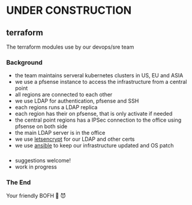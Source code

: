 # UNDER CONSTRUCTION

## terraform
The terraform modules use by our devops/sre team

### Background
- the team maintains serveral kubernetes clusters in US, EU and ASIA
- we use a pfsense instance to access the infrastructure from a central point
- all regions are connected to each other
- we use LDAP for authentication, pfsense and SSH
- each regions runs a LDAP replica
- each region has their on pfsense, that is only activate if needed
- the central point regions has a IPSec connection to the office using pfsense on both side
- the main LDAP server is in the office
- we use [letsencrypt](https://letsencrypt.org/) for our LDAP and other certs
- we use [ansible](https://letsencrypt.org/) to keep our infrastructure updated and OS patch
 
###
- suggestions welcome!
- work in progress

### The End
Your friendly BOFH 🦄 😈          
